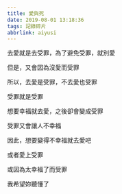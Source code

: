 ```yaml
---
title: 愛與死
date: 2019-08-01 13:18:36
tags: 記錄碎片
abbrlink: aiyusi
---
```


去愛就是去受罪，為了避免受罪，就別愛

但是，又會因為沒愛而受罪

所以，去愛是受罪，不去愛也受罪

受罪就是受罪

想要幸福就去愛，之後卻會變成受罪

受罪又會讓人不幸福

因此，想要變得不幸福就去愛吧

或者愛上受罪

或因為太幸福了而受罪

我希望妳聽懂了